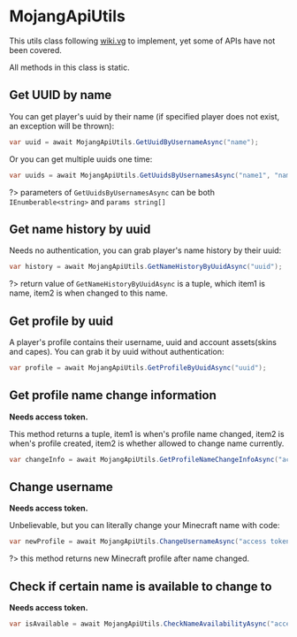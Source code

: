 # MojangApiUtils

This utils class following [wiki.vg](https://wiki.vg/Mojang_API) to implement, yet some of APIs have not been covered.

All methods in this class is static.

## Get UUID by name

You can get player's uuid by their name (if specified player does not exist, an exception will be thrown):
```cs
var uuid = await MojangApiUtils.GetUuidByUsernameAsync("name");
```

Or you can get multiple uuids one time:

```cs
var uuids = await MojangApiUtils.GetUuidsByUsernamesAsync("name1", "name2");
```

?> parameters of `GetUuidsByUsernamesAsync` can be both `IEnumberable<string>` and `params string[]`

## Get name history by uuid

Needs no authentication, you can grab player's name history by their uuid:

```cs
var history = await MojangApiUtils.GetNameHistoryByUuidAsync("uuid");
```

?> return value of `GetNameHistoryByUuidAsync` is a tuple, which item1 is name, item2 is when changed to this name.

## Get profile by uuid

A player's profile contains their username, uuid and account assets(skins and capes). You can grab it by uuid without authentication:

```cs
var profile = await MojangApiUtils.GetProfileByUuidAsync("uuid");
```

## Get profile name change information

**Needs access token.**

This method returns a tuple, item1 is when's profile name changed, item2 is when's profile created, item2 is whether allowed to change name currently.

```cs
var changeInfo = await MojangApiUtils.GetProfileNameChangeInfoAsync("access token");
```

## Change username

**Needs access token.**

Unbelievable, but you can literally change your Minecraft name with code:

```cs
var newProfile = await MojangApiUtils.ChangeUsernameAsync("access token", "new name");
```

?> this method returns new Minecraft profile after name changed.

## Check if certain name is available to change to

**Needs access token.**

```cs
var isAvailable = await MojangApiUtils.CheckNameAvailabilityAsync("access token", "name");
```